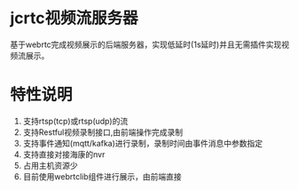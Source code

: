 # jcrtc视频流服务器

基于webrtc完成视频展示的后端服务器，实现低延时(1s延时)并且无需插件实现视频流展示。
# 特性说明
1. 支持rtsp(tcp)或rtsp(udp)的流
2. 支持Restful视频录制接口,由前端操作完成录制
3. 支持事件通知(mqtt/kafka)进行录制，录制时间由事件消息中参数指定
4. 支持直接对接海康的nvr
5. 占用主机资源少
6. 目前使用webrtclib组件进行展示，由前端直接


